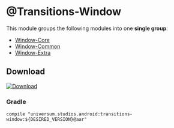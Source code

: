 @Transitions-Window
===============

This module groups the following modules into one **single group**:

- [Window-Core](https://github.com/universum-studios/android_transitions/tree/master/library-window-core)
- [Window-Common](https://github.com/universum-studios/android_transitions/tree/master/library-window-common)
- [Window-Extra](https://github.com/universum-studios/android_transitions/tree/master/library-window-extra)

## Download ##
[![Download](https://api.bintray.com/packages/universum-studios/android/universum.studios.android%3Atransitions/images/download.svg)](https://bintray.com/universum-studios/android/universum.studios.android%3Atransitions/_latestVersion)

### Gradle ###

    compile "universum.studios.android:transitions-window:${DESIRED_VERSION}@aar"

